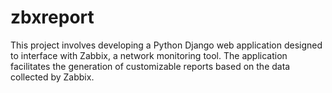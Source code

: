 # zbxreport
This project involves developing a Python Django web application designed to interface with Zabbix, a network monitoring tool. The application facilitates the generation of customizable reports based on the data collected by Zabbix.
